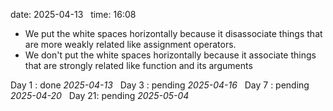 date: 2025-04-13  
time: 16:08  

- We put the white spaces horizontally because it disassociate things that are more weakly related like assignment operators.
- We don't put the white spaces horizontally because it associate things that are strongly related like function and its arguments

Day 1 : done *2025-04-13*  
Day 3 : pending *2025-04-16*  
Day 7 : pending *2025-04-20*  
Day 21: pending *2025-05-04*